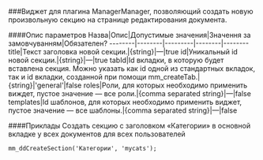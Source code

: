 ###Виджет для плагина ManagerManager, позволяющий создать новую произвольную секцию на странице редактирования документа.

####Опис параметров
Назва|Опис|Допустимые значения|Значення за замовчуванням|Обязателен?
--------|--------|---------|--------|--------
title|Текст заголовка новой секции.|{string}|—|true
id|Уникальный id новой секции.|{string}|—|true
tabId|Id вкладки, в которую будет вставлена секция. Можно указать как id одной из стандартных вкладок, так и id вкладки, созданной при помощи mm_createTab.|{string}|'general'|false
roles|Роли, для которых необходимо применить виждет, пустое значение — все роли.|{comma separated string}|—|false
templates|Id шаблонов, для которых необходимо применить виджет, пустое значение — все шаблоны.|{comma separated string}|—|false

####Приклады
Создать секцию с заголовком «Категории» в основной вкладке у всех документов для всех пользователей
	
	mm_ddCreateSection('Категории', 'mycats');